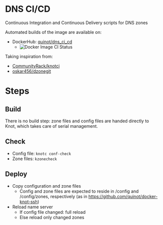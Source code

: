 # DNS CI/CD

Continuous Integration and Continuous Delivery scripts for DNS zones

Automated builds of the image are available on:

- DockerHub: [quinot/dns_ci_cd](https://hub.docker.com/r/quinot/dns_ci_cd)
  - ![Docker Image CI Status](https://github.com/quinot/dns-ci-cd/workflows/Docker%20Image%20CI/badge.svg)


Taking inspiration from:
* [CommunityRack/knotci](https://github.com/CommunityRack/knotci)
* [oskar456/dzonegit](https://github.com/oskar456/dzonegit)

# Steps

## Build

There is no build step: zone files and config files are handed directly to Knot,
which takes care of serial management.

## Check

* Config file: `knotc conf-check`
* Zone files: `kzonecheck`

## Deploy

* Copy configuration and zone files
  * Config and zone files are expected to reside in /config and /config/zones, respectively (as in https://github.com/quinot/docker-knot-ssh)
* Reload name server
  * If config file changed: full reload
  * Else reload only changed zones
